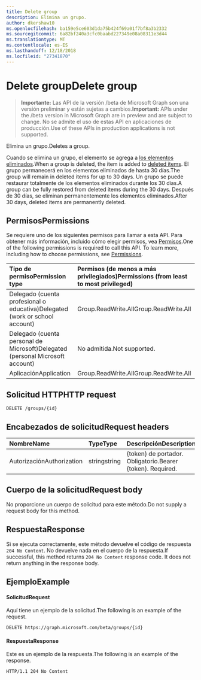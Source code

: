 ```yaml
---
title: Delete group
description: Elimina un grupo.
author: dkershaw10
ms.openlocfilehash: ba159e5ce603d1da75b424f69a01f7bf8a3b2332
ms.sourcegitcommit: 6a82bf240a3cfc0baabd227349e08a08311e3d44
ms.translationtype: MT
ms.contentlocale: es-ES
ms.lasthandoff: 12/18/2018
ms.locfileid: "27341870"
---
```

# <a name="delete-group"></a><span data-ttu-id="8023d-103">Delete group</span><span class="sxs-lookup"><span data-stu-id="8023d-103">Delete group</span></span>

> <span data-ttu-id="8023d-104">**Importante:** Las API de la versión /beta de Microsoft Graph son una versión preliminar y están sujetas a cambios.</span><span class="sxs-lookup"><span data-stu-id="8023d-104">**Important:** APIs under the /beta version in Microsoft Graph are in preview and are subject to change.</span></span> <span data-ttu-id="8023d-105">No se admite el uso de estas API en aplicaciones de producción.</span><span class="sxs-lookup"><span data-stu-id="8023d-105">Use of these APIs in production applications is not supported.</span></span>

<span data-ttu-id="8023d-106">Elimina un grupo.</span><span class="sxs-lookup"><span data-stu-id="8023d-106">Deletes a group.</span></span>

<span data-ttu-id="8023d-107">Cuando se elimina un grupo, el elemento se agrega a [los elementos eliminados](../resources/directory.md).</span><span class="sxs-lookup"><span data-stu-id="8023d-107">When a group is deleted, the item is added to [deleted items](../resources/directory.md).</span></span> <span data-ttu-id="8023d-108">El grupo permanecerá en los elementos eliminados de hasta 30 días.</span><span class="sxs-lookup"><span data-stu-id="8023d-108">The group will remain in deleted items for up to 30 days.</span></span> <span data-ttu-id="8023d-109">Un grupo se puede restaurar totalmente de los elementos eliminados durante los 30 días.</span><span class="sxs-lookup"><span data-stu-id="8023d-109">A group can be fully restored from deleted items during the 30 days.</span></span> <span data-ttu-id="8023d-110">Después de 30 días, se eliminan permanentemente los elementos eliminados.</span><span class="sxs-lookup"><span data-stu-id="8023d-110">After 30 days, deleted items are permanently deleted.</span></span>

## <a name="permissions"></a><span data-ttu-id="8023d-111">Permisos</span><span class="sxs-lookup"><span data-stu-id="8023d-111">Permissions</span></span>
<span data-ttu-id="8023d-p103">Se requiere uno de los siguientes permisos para llamar a esta API. Para obtener más información, incluido cómo elegir permisos, vea [Permisos](/graph/permissions-reference).</span><span class="sxs-lookup"><span data-stu-id="8023d-p103">One of the following permissions is required to call this API. To learn more, including how to choose permissions, see [Permissions](/graph/permissions-reference).</span></span>

|<span data-ttu-id="8023d-114">Tipo de permiso</span><span class="sxs-lookup"><span data-stu-id="8023d-114">Permission type</span></span>      | <span data-ttu-id="8023d-115">Permisos (de menos a más privilegiados)</span><span class="sxs-lookup"><span data-stu-id="8023d-115">Permissions (from least to most privileged)</span></span>              |
|:--------------------|:---------------------------------------------------------|
|<span data-ttu-id="8023d-116">Delegado (cuenta profesional o educativa)</span><span class="sxs-lookup"><span data-stu-id="8023d-116">Delegated (work or school account)</span></span> | <span data-ttu-id="8023d-117">Group.ReadWrite.All</span><span class="sxs-lookup"><span data-stu-id="8023d-117">Group.ReadWrite.All</span></span>    |
|<span data-ttu-id="8023d-118">Delegado (cuenta personal de Microsoft)</span><span class="sxs-lookup"><span data-stu-id="8023d-118">Delegated (personal Microsoft account)</span></span> | <span data-ttu-id="8023d-119">No admitida.</span><span class="sxs-lookup"><span data-stu-id="8023d-119">Not supported.</span></span>    |
|<span data-ttu-id="8023d-120">Aplicación</span><span class="sxs-lookup"><span data-stu-id="8023d-120">Application</span></span> | <span data-ttu-id="8023d-121">Group.ReadWrite.All</span><span class="sxs-lookup"><span data-stu-id="8023d-121">Group.ReadWrite.All</span></span> |

## <a name="http-request"></a><span data-ttu-id="8023d-122">Solicitud HTTP</span><span class="sxs-lookup"><span data-stu-id="8023d-122">HTTP request</span></span>
<!-- { "blockType": "ignored" } -->
```http
DELETE /groups/{id}
```

## <a name="request-headers"></a><span data-ttu-id="8023d-123">Encabezados de solicitud</span><span class="sxs-lookup"><span data-stu-id="8023d-123">Request headers</span></span>
| <span data-ttu-id="8023d-124">Nombre</span><span class="sxs-lookup"><span data-stu-id="8023d-124">Name</span></span>       | <span data-ttu-id="8023d-125">Type</span><span class="sxs-lookup"><span data-stu-id="8023d-125">Type</span></span> | <span data-ttu-id="8023d-126">Descripción</span><span class="sxs-lookup"><span data-stu-id="8023d-126">Description</span></span>|
|:---------------|:--------|:----------|
| <span data-ttu-id="8023d-127">Autorización</span><span class="sxs-lookup"><span data-stu-id="8023d-127">Authorization</span></span>  | <span data-ttu-id="8023d-128">string</span><span class="sxs-lookup"><span data-stu-id="8023d-128">string</span></span>  | <span data-ttu-id="8023d-p104">{token} de portador. Obligatorio.</span><span class="sxs-lookup"><span data-stu-id="8023d-p104">Bearer {token}. Required.</span></span> |

## <a name="request-body"></a><span data-ttu-id="8023d-131">Cuerpo de la solicitud</span><span class="sxs-lookup"><span data-stu-id="8023d-131">Request body</span></span>
<span data-ttu-id="8023d-132">No proporcione un cuerpo de solicitud para este método.</span><span class="sxs-lookup"><span data-stu-id="8023d-132">Do not supply a request body for this method.</span></span>

## <a name="response"></a><span data-ttu-id="8023d-133">Respuesta</span><span class="sxs-lookup"><span data-stu-id="8023d-133">Response</span></span>
<span data-ttu-id="8023d-p105">Si se ejecuta correctamente, este método devuelve el código de respuesta `204 No Content`. No devuelve nada en el cuerpo de la respuesta.</span><span class="sxs-lookup"><span data-stu-id="8023d-p105">If successful, this method returns `204 No Content` response code. It does not return anything in the response body.</span></span>

## <a name="example"></a><span data-ttu-id="8023d-136">Ejemplo</span><span class="sxs-lookup"><span data-stu-id="8023d-136">Example</span></span>
#### <a name="request"></a><span data-ttu-id="8023d-137">Solicitud</span><span class="sxs-lookup"><span data-stu-id="8023d-137">Request</span></span>
<span data-ttu-id="8023d-138">Aquí tiene un ejemplo de la solicitud.</span><span class="sxs-lookup"><span data-stu-id="8023d-138">The following is an example of the request.</span></span>
<!-- {
  "blockType": "request",
  "name": "delete_group"
}-->
```http
DELETE https://graph.microsoft.com/beta/groups/{id}
```

#### <a name="response"></a><span data-ttu-id="8023d-139">Respuesta</span><span class="sxs-lookup"><span data-stu-id="8023d-139">Response</span></span>
<span data-ttu-id="8023d-140">Este es un ejemplo de la respuesta.</span><span class="sxs-lookup"><span data-stu-id="8023d-140">The following is an example of the response.</span></span> 
<!-- {
  "blockType": "response",
  "truncated": true
} -->
```http
HTTP/1.1 204 No Content
```

<!-- uuid: 8fcb5dbc-d5aa-4681-8e31-b001d5168d79
2015-10-25 14:57:30 UTC -->
<!-- {
  "type": "#page.annotation",
  "description": "Delete group",
  "keywords": "",
  "section": "documentation",
  "tocPath": ""
}-->